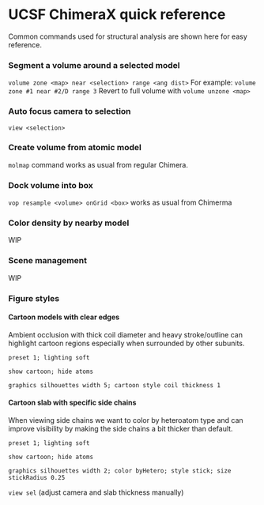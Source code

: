 

# UCSF ChimeraX quick reference  
Common commands used for structural analysis are shown here for easy reference.

### Segment a volume around a selected model
`volume zone <map> near <selection> range <ang dist>`
For example:
`volume zone #1 near #2/D range 3`
Revert to full volume with
`volume unzone <map>`

### Auto focus camera to selection
`view <selection> `

### Create volume from atomic model
`molmap` command works as usual from regular Chimera.

### Dock volume into box
`vop resample <volume> onGrid <box>` works as usual from Chimerma

### Color density by nearby model
WIP

### Scene management
WIP

### Figure styles
#### Cartoon models with clear edges
Ambient occlusion with thick coil diameter and heavy stroke/outline can highlight cartoon regions especially when surrounded by other subunits.

`preset 1; lighting soft `

`show cartoon; hide atoms`

`graphics silhouettes width 5; cartoon style coil thickness 1`

#### Cartoon slab with specific side chains
When viewing side chains we want to color by heteroatom type and can improve visibility by making the side chains a bit thicker than default.

`preset 1; lighting soft `

`show cartoon; hide atoms`

`graphics silhouettes width 2; color byHetero; style stick; size stickRadius 0.25`

`view sel`  (adjust camera and slab thickness manually)

